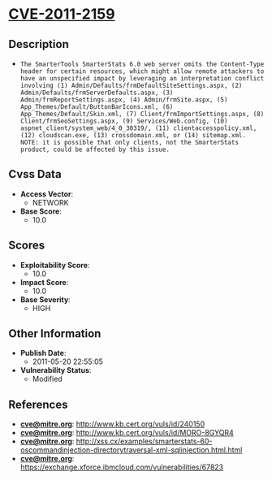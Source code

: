 
# [CVE-2011-2159](http://www.kb.cert.org/vuls/id/240150)

## Description

- `The SmarterTools SmarterStats 6.0 web server omits the Content-Type header for certain resources, which might allow remote attackers to have an unspecified impact by leveraging an interpretation conflict involving (1) Admin/Defaults/frmDefaultSiteSettings.aspx, (2) Admin/Defaults/frmServerDefaults.aspx, (3) Admin/frmReportSettings.aspx, (4) Admin/frmSite.aspx, (5) App_Themes/Default/ButtonBarIcons.xml, (6) App_Themes/Default/Skin.xml, (7) Client/frmImportSettings.aspx, (8) Client/frmSeoSettings.aspx, (9) Services/Web.config, (10) aspnet_client/system_web/4_0_30319/, (11) clientaccesspolicy.xml, (12) cloudscan.exe, (13) crossdomain.xml, or (14) sitemap.xml.  NOTE: it is possible that only clients, not the SmarterStats product, could be affected by this issue.`

## Cvss Data

- **Access Vector**:
  - NETWORK
- **Base Score**:
  - 10.0

## Scores

- **Exploitability Score**:
  - 10.0
- **Impact Score**:
  - 10.0
- **Base Severity**:
  - HIGH

## Other Information

- **Publish Date**:
  - 2011-05-20 22:55:05
- **Vulnerability Status**:
  - Modified

## References

- **cve@mitre.org**: http://www.kb.cert.org/vuls/id/240150
- **cve@mitre.org**: http://www.kb.cert.org/vuls/id/MORO-8GYQR4
- **cve@mitre.org**: http://xss.cx/examples/smarterstats-60-oscommandinjection-directorytraversal-xml-sqlinjection.html.html
- **cve@mitre.org**: https://exchange.xforce.ibmcloud.com/vulnerabilities/67823
